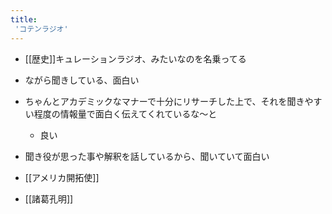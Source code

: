```yaml
---
title:
 'コテンラジオ'
---
```


- [[歴史]]キュレーションラジオ、みたいなのを名乗ってる
- ながら聞きしている、面白い
- ちゃんとアカデミックなマナーで十分にリサーチした上で、それを聞きやすい程度の情報量で面白く伝えてくれているな〜と
    - 良い
- 聞き役が思った事や解釈を話しているから、聞いていて面白い

- [[アメリカ開拓使]]
- [[諸葛孔明]]
